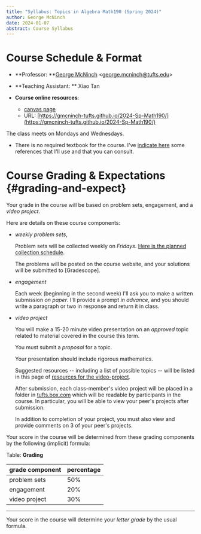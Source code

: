 ```yaml
---
title: "Syllabus: Topics in Algebra Math190 (Spring 2024)"
author: George McNinch
date: 2024-01-07
abstract: Course Syllabus 
---
```


# Course Schedule & Format


- **Professor: **[George McNinch](http://gmcninch.math.tufts.edu)
  <<george.mcninch@tufts.edu>>
- **Teaching Assistant: ** Xiao Tan

- **Course online resources**: 

  - [canvas page](http://canvas.tufts.edu)
  - URL: [https://gmcninch-tufts.github.io/2024-Sp-Math190/](https://gmcninch-tufts.github.io/2024-Sp-Math190/)

The class meets on Mondays and Wednesdays.


- There is no required textbook for the course. I've [indicate
  here](resources-references.md) some references that I'll use and
  that you can consult.


# Course Grading & Expectations   {#grading-and-expect}


Your grade in the course will be based on  problem sets,
engagement, and a *video project*.

Here are details on these course components:

- *weekly problem sets*, 

  Problem sets will be collected weekly on *Fridays*. [Here is the
  planned collection
  schedule](/course-pages/Math190--Assignments--AY2023-2024spring.html).

  The problems will be posted on the course website, and your
  solutions will be submitted to [Gradescope].

- *engagement*

  Each week (beginning in the second week) I'll ask you to make a
  written submission *on paper*.  I'll provide a prompt *in advance*,
  and you should write a paragraph or two in response and return it in
  class.

- *video project*

  You will make a 15-20 minute video presentation on an *approved*
  topic related to material covered in the course this term.
  
  You must submit a *proposal* for a topic.

  Your presentation should include rigorous mathematics.

  Suggested resources -- including a list of possible topics -- will
  be listed in this page of [resources for the
  video-project](/course-posts/resources-videos.html).

  After submission, each class-member's video project will be placed
  in a folder in [tufts.box.com](tufts.box.com) which will be readable
  by participants in the course. In particular, you will be able to
  view your peer's projects after submission.
  
  In addition to completion of your project, you must also view and
  provide comments on 3 of your peer's projects.

Your score in the course will be determined from these grading components by the
following (implicit) formula:

Table: **Grading**

| grade component |   percentage |
| :-----------    | :----------- |
| problem sets    |          50% |
| engagement      |          20% |
| video project   |          30% |

-------

Your score in the course will determine your *letter grade* by the usual formula.
